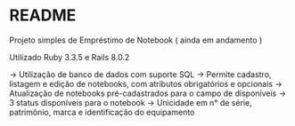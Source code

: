 # README

Projeto simples de Empréstimo de Notebook ( ainda em andamento )

Utilizado Ruby 3.3.5 e Rails 8.0.2

-> Utilização de banco de dados com suporte SQL<bl>
-> Permite cadastro, listagem e edição de notebooks, com atributos obrigatórios e opcionais<bl>
-> Atualização de notebooks pré-cadastrados para o campo de disponíveis<bl>
-> 3 status disponíveis para o notebook<bl>
-> Unicidade em n° de série, patrimônio, marca e identificação do equipamento<bl>

